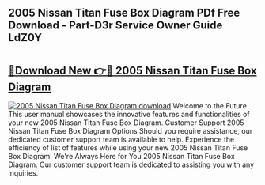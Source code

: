 ## 2005 Nissan Titan Fuse Box Diagram PDf Free Download - Part-D3r Service Owner Guide LdZ0Y

# <h2><a href="http://dfpemhu.blite.top/?on=2005+Nissan+Titan+Fuse+Box+Diagram">🔗Download New 👉🔴 2005 Nissan Titan Fuse Box Diagram</a></h2>

[![2005 Nissan Titan Fuse Box Diagram download](https://i.imgur.com/lujVjoI.png)](http://dfpemhu.blite.top/?on=2005+Nissan+Titan+Fuse+Box+Diagram)
Welcome to the Future This user manual showcases the innovative features and functionalities of your new 2005 Nissan Titan Fuse Box Diagram. Customer Support 2005 Nissan Titan Fuse Box Diagram Options Should you require assistance, our dedicated customer support team is available to help. Experience the efficiency of list of features while using your new 2005 Nissan Titan Fuse Box Diagram. We're Always Here for You 2005 Nissan Titan Fuse Box Diagram. Our customer support team is dedicated to assisting you with any inquiries.
